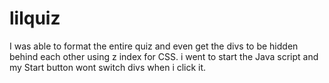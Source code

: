 # lilquiz

I was able to format the entire quiz and even get the divs to be hidden behind each other using z index for CSS. i went to start the Java script and my Start button wont switch divs when i click it. 
